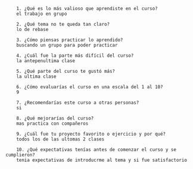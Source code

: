         1. ¿Qué es lo más valioso que aprendiste en el curso?
        el trabajo en grupo
        
        2. ¿Qué tema no te queda tan claro?
        lo de rebase

        3. ¿Cómo piensas practicar lo aprendido?
        buscando un grupo para poder practicar

        4. ¿Cuál fue la parte más difícil del curso?
        la antepenultima clase

        5. ¿Qué parte del curso te gustó más?
        la ultima clase

        6. ¿Cómo evaluarías el curso en una escala del 1 al 10?
        9

        7. ¿Recomendarías este curso a otras personas?
        si

        8. ¿Qué mejorarías del curso?
        mas practica con compañeros

        9. ¿Cuál fue tu proyecto favorito o ejercicio y por qué?
        todos los de las ultomas 2 clases

        10. ¿Qué expectativas tenías antes de comenzar el curso y se cumplieron?
        tenia expectativas de introducrme al tema y si fue satisfactorio